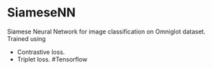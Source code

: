 # SiameseNN
Siamese Neural Network for image classification on Omniglot dataset.
Trained using 
- Contrastive loss.
- Triplet loss.
#Tensorflow
